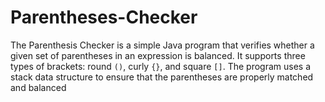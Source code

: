 # Parentheses-Checker
The Parenthesis Checker is a simple Java program that verifies whether a given set of parentheses in an expression is balanced. It supports three types of brackets: round `()`, curly `{}`, and square `[]`. The program uses a stack data structure to ensure that the parentheses are properly matched and balanced
